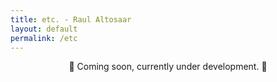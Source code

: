 ```yaml
---
title: etc. - Raul Altosaar
layout: default
permalink: /etc
---
```


<p style="text-align: center">🐞 Coming soon, currently under development. 🐞</p>

<!-- <html>

<section class="projects">

  <article class="grid-section">

  <figure class="grid-object-other">
       <img src="assets/img/pages/otherwork/arena3-min.png">
          <p>I collect knowledge about the history and future of computation. I store this knowledge in a research channel named <a href="https://www.are.na/raul-altosaar/embodied-computation" target="_blank" title="Embodied Computation">Embodied Computation</a> on are.na. </p>
  </figure>

  <figure class="grid-object-other">
       <img src="assets/img/pages/otherwork/a.jpg">
          <p>In 2017 I performed a series of virtual reality rituals with various collaborators. Documentation from these rituals was exhibited in The Wrong New Digital Art Biennale in Hong Kong and Seoul, Korea. Featured on<a href="https://www.aqnb.com/2017/11/15/why-do-we-appropriate-life-hacking-into-taught-identity-with-fantasy-direct-group-show-at-seouls-yongma-charm-space/" target="_blank" title="Embodied Computation"> AQNB</a> and <a href="http://tzvetnik.online/portfolio_page/fantasy-direct-yongma-land-charm-space/" target="_blank">Tzvetznik.</a></p>
  </figure>

  <figure class="grid-object-other">
       <iframe width="100%" height="450" scrolling="no" frameborder="no" allow="autoplay" src="https://w.soundcloud.com/player/?url=https%3A//api.soundcloud.com/playlists/649914882%3Fsecret_token%3Ds-ZrJ5M&color=%23ff5500&auto_play=false&hide_related=false&show_reposts=false&show_teaser=true&visual=true"></iframe>
          <p>I have been intermittently crafting noise music and mixtapes under the alias of <a href="https://soundcloud.com/destroyer_12" target="_blank">DESTROYER_12</a> for the past four years. Critics have described these productions as "ecological <a href="https://en.wikipedia.org/wiki/Gabber" target="_blank">gabber</a>" and "music that guides the listener through the portals of liminality". This work has been released by <a href="https://bratrecords.bandcamp.com/album/brat-compilation-volume-2-vesna" target="_blank">BRAT Records</a> and has been featured in <a href="https://soundcloud.com/discmagazine/disc-024-floating-rooftop-healing-mix-destroyer_12" target="_blank">Disc Magazine</a>. </p>
  </figure>

  <figure class="grid-object-other">
    <img src="assets/img/pages/otherwork/diamonds.jpg">
    <p>In 2017 I made <a href="https://www.youtube.com/watch?v=R61n22gTkdo" target="_blank">a 360º artwork</a> about emergent lifeforms and non-linear love. The soundtrack was composed using crowdsourced audio recordings collected from fifty classmates and family members. Featured in <a href="http://simforart.blogspot.com/2017/05/raul-altosaar-worm-video-1-injected-i.html" target="_blank">Sim Magazine</a> and <a href="https://soundcloud.com/exilevevo/i-may-not-be-ready-2-shit-out-a-liquid-diamond-and-share-it-but-i-can-try-kenji-remix" target="_blank"> remixed by Kenji Yamamoto.</a></p>
  </figure>

  <figure class="grid-object-other">
  	<img src="assets/img/pages/otherwork/c.jpg">
		<p>In 2016 I had <a href="http://gaertnergasse.com/every-day-is-a-lifetime/" target="_blank">a solo exhibition</a> at <a href="http://gaertnergasse.com/" target="_blank">Gärtnergasse</a>, an artist-run space in Vienna, Austria.</p>
  </figure>

  <figure class="grid-object-other">
  	<img src="assets/img/pages/otherwork/cali_tree.jpg">
  	<p>Many years ago I regularly took photographs. This work has been exhibited at the <a href="http://i-p-f.org/" target="_blank">Independent Photography Festival</a> in Melbourne, Australia and has been published by Incandescent Zine, CZE magazine, lightrad.ius, Waterfall Zine, and Camera Diynamite.</p>
  </figure>

</article>
</section>
</html> -->
